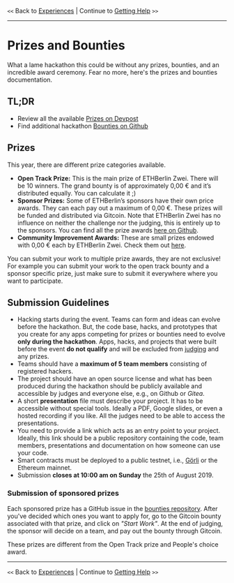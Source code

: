 `<<` Back to [Experiences](./experiences.md) | Continue to [Getting Help](./mentors.md) `>>`

---

# Prizes and Bounties

What a lame hackathon this could be without any prizes, bounties, and an incredible award ceremony. Fear no more, here's the prizes and bounties documentation.

## TL;DR
-   Review all the available [Prizes on Devpost](https://ethberlin.devpost.com/)
-   Find additional hackathon [Bounties on Github](https://github.com/ethberlinzwei/Bounties)

## Prizes

This year, there are different prize categories available.

-   **Open Track Prize:** This is the main prize of ETHBerlin Zwei. There will be 10 winners. The grand bounty is of approximately 0,00 € and it’s distributed equally. You can calculate it ;)
-   **Sponsor Prizes:** Some of ETHBerlin’s sponsors have their own price awards. They can each pay out a maximum of 0,00 €. These prizes will be funded and distributed via Gitcoin. Note that ETHBerlin Zwei has no influence on neither the challenge nor the judging, this is entirely up to the sponsors. You can find all the prize awards [here on Github](https://github.com/ethberlinzwei/Bounties/issues).
-   **Community Improvement Awards:** These are small prizes endowed with 0,00 € each by ETHBerlin Zwei. Check them out [here](https://github.com/ethberlinzwei/Bounties).

You can submit your work to multiple prize awards, they are not exclusive! For example you can submit your work to the open track bounty and a sponsor specific prize, just make sure to submit it everywhere where you want to participate.

## Submission Guidelines

-   Hacking starts during the event. Teams can form and ideas can evolve before the hackathon. But, the code base, hacks, and prototypes that you create for any apps competing for prizes or bounties need to evolve **only during the hackathon**. Apps, hacks, and projects that were built before the event **do not qualify** and will be excluded from [judging](./judges.md) and any prizes.
-   Teams should have a **maximum of 5 team members** consisting of registered hackers.
-   The project should have an open source license and what has been produced during the hackathon should be publicly available and accessible by judges and everyone else, e.g., on Github or _Gitea_.
-   A short **presentation** file must describe your project. It has to be accessible without special tools. Ideally a PDF, Google slides, or even a hosted recording if you like. All the judges need to be able to access the presentations.
-   You need to provide a link which acts as an entry point to your project. Ideally, this link should be a public repository containing the code, team members, presentations and documentation on how someone can use your code.
-   Smart contracts must be deployed to a public testnet, i.e., [Görli](https://github.com/goerli/testnet) or the Ethereum mainnet.
-   Submission **closes at 10:00 am on Sunday** the 25th of August 2019.

### Submission of sponsored prizes

Each sponsored prize has a GitHub issue in the [bounties repository](https://github.com/ethberlinzwei/Bounties). After you've decided which ones you want to apply for, go to the Gitcoin bounty associated with that prize, and click on _"Start Work"_. At the end of judging, the sponsor will decide on a team, and pay out the bounty through Gitcoin.

These prizes are different from the Open Track prize and People's choice award.

---

`<<` Back to [Experiences](./experiences.md) | Continue to [Getting Help](./mentors.md) `>>`
